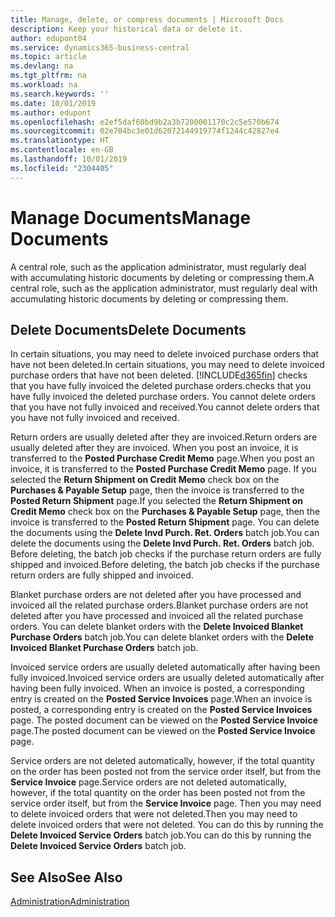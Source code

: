 ```yaml
---
title: Manage, delete, or compress documents | Microsoft Docs
description: Keep your historical data or delete it.
author: edupont04
ms.service: dynamics365-business-central
ms.topic: article
ms.devlang: na
ms.tgt_pltfrm: na
ms.workload: na
ms.search.keywords: ''
ms.date: 10/01/2019
ms.author: edupont
ms.openlocfilehash: e2ef5daf60bd9b2a3b7200001170c2c5e570b674
ms.sourcegitcommit: 02e704bc3e01d62072144919774f1244c42827e4
ms.translationtype: HT
ms.contentlocale: en-GB
ms.lasthandoff: 10/01/2019
ms.locfileid: "2304405"
---
```

# <a name="manage-documents"></a><span data-ttu-id="4f789-103">Manage Documents</span><span class="sxs-lookup"><span data-stu-id="4f789-103">Manage Documents</span></span>
<span data-ttu-id="4f789-104">A central role, such as the application administrator, must regularly deal with accumulating historic documents by deleting or compressing them.</span><span class="sxs-lookup"><span data-stu-id="4f789-104">A central role, such as the application administrator, must regularly deal with accumulating historic documents by deleting or compressing them.</span></span>  

## <a name="delete-documents"></a><span data-ttu-id="4f789-105">Delete Documents</span><span class="sxs-lookup"><span data-stu-id="4f789-105">Delete Documents</span></span>
<span data-ttu-id="4f789-106">In certain situations, you may need to delete invoiced purchase orders that have not been deleted.</span><span class="sxs-lookup"><span data-stu-id="4f789-106">In certain situations, you may need to delete invoiced purchase orders that have not been deleted.</span></span> [!INCLUDE[d365fin](includes/d365fin_md.md)] <span data-ttu-id="4f789-107">checks that you have fully invoiced the deleted purchase orders.</span><span class="sxs-lookup"><span data-stu-id="4f789-107">checks that you have fully invoiced the deleted purchase orders.</span></span> <span data-ttu-id="4f789-108">You cannot delete orders that you have not fully invoiced and received.</span><span class="sxs-lookup"><span data-stu-id="4f789-108">You cannot delete orders that you have not fully invoiced and received.</span></span>  

<span data-ttu-id="4f789-109">Return orders are usually deleted after they are invoiced.</span><span class="sxs-lookup"><span data-stu-id="4f789-109">Return orders are usually deleted after they are invoiced.</span></span> <span data-ttu-id="4f789-110">When you post an invoice, it is transferred to the **Posted Purchase Credit Memo** page.</span><span class="sxs-lookup"><span data-stu-id="4f789-110">When you post an invoice, it is transferred to the **Posted Purchase Credit Memo** page.</span></span> <span data-ttu-id="4f789-111">If you selected the **Return Shipment on Credit Memo** check box on the **Purchases & Payable Setup** page, then the invoice is transferred to the **Posted Return Shipment** page.</span><span class="sxs-lookup"><span data-stu-id="4f789-111">If you selected the **Return Shipment on Credit Memo** check box on the **Purchases & Payable Setup** page, then the invoice is transferred to the **Posted Return Shipment** page.</span></span> <span data-ttu-id="4f789-112">You can delete the documents using the **Delete Invd Purch. Ret. Orders** batch job.</span><span class="sxs-lookup"><span data-stu-id="4f789-112">You can delete the documents using the **Delete Invd Purch. Ret. Orders** batch job.</span></span> <span data-ttu-id="4f789-113">Before deleting, the batch job checks if the purchase return orders are fully shipped and invoiced.</span><span class="sxs-lookup"><span data-stu-id="4f789-113">Before deleting, the batch job checks if the purchase return orders are fully shipped and invoiced.</span></span>  

<span data-ttu-id="4f789-114">Blanket purchase orders are not deleted after you have processed and invoiced all the related purchase orders.</span><span class="sxs-lookup"><span data-stu-id="4f789-114">Blanket purchase orders are not deleted after you have processed and invoiced all the related purchase orders.</span></span> <span data-ttu-id="4f789-115">You can delete blanket orders with the **Delete Invoiced Blanket Purchase Orders** batch job.</span><span class="sxs-lookup"><span data-stu-id="4f789-115">You can delete blanket orders with the **Delete Invoiced Blanket Purchase Orders** batch job.</span></span>  

<span data-ttu-id="4f789-116">Invoiced service orders are usually deleted automatically after having been fully invoiced.</span><span class="sxs-lookup"><span data-stu-id="4f789-116">Invoiced service orders are usually deleted automatically after having been fully invoiced.</span></span> <span data-ttu-id="4f789-117">When an invoice is posted, a corresponding entry is created on the **Posted Service Invoices** page.</span><span class="sxs-lookup"><span data-stu-id="4f789-117">When an invoice is posted, a corresponding entry is created on the **Posted Service Invoices** page.</span></span> <span data-ttu-id="4f789-118">The posted document can be viewed on the **Posted Service Invoice** page.</span><span class="sxs-lookup"><span data-stu-id="4f789-118">The posted document can be viewed on the **Posted Service Invoice** page.</span></span>  

<span data-ttu-id="4f789-119">Service orders are not deleted automatically, however, if the total quantity on the order has been posted not from the service order itself, but from the **Service Invoice** page.</span><span class="sxs-lookup"><span data-stu-id="4f789-119">Service orders are not deleted automatically, however, if the total quantity on the order has been posted not from the service order itself, but from the **Service Invoice** page.</span></span> <span data-ttu-id="4f789-120">Then you may need to delete invoiced orders that were not deleted.</span><span class="sxs-lookup"><span data-stu-id="4f789-120">Then you may need to delete invoiced orders that were not deleted.</span></span> <span data-ttu-id="4f789-121">You can do this by running the **Delete Invoiced Service Orders** batch job.</span><span class="sxs-lookup"><span data-stu-id="4f789-121">You can do this by running the **Delete Invoiced Service Orders** batch job.</span></span>  

## <a name="see-also"></a><span data-ttu-id="4f789-122">See Also</span><span class="sxs-lookup"><span data-stu-id="4f789-122">See Also</span></span>  
[<span data-ttu-id="4f789-123">Administration</span><span class="sxs-lookup"><span data-stu-id="4f789-123">Administration</span></span>](admin-setup-and-administration.md)  
